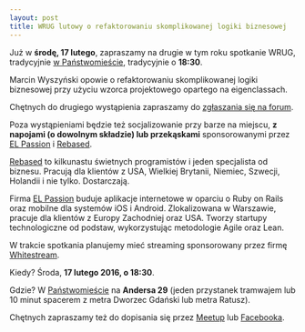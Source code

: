 ```yaml
---
layout: post
title: WRUG lutowy o refaktorowaniu skomplikowanej logiki biznesowej
---
```


Już w **środę, 17 lutego**, zapraszamy na drugie w tym roku
spotkanie WRUG, tradycyjnie [w Państwomieście](http://panstwomiasto.pl),
tradycyjnie o **18:30**.

Marcin Wyszyński opowie o refaktorowaniu skomplikowanej logiki
biznesowej przy użyciu wzorca projektowego opartego na eigenclassach.

Chętnych do drugiego wystąpienia zapraszamy do [zgłaszania się na
forum](http://forum.rubyonrails.pl/t/wrug-lutowy-17-02-2016-sroda/11345/1).

Poza wystąpieniami będzie też socjalizowanie przy barze na miejscu, **z
napojami (o dowolnym składzie) lub przekąskami** sponsorowanymi przez
[EL Passion](http://www.elpassion.com) i [Rebased](http://rebased.pl).

[Rebased](http://rebased.pl) to kilkunastu świetnych programistów
i jeden specjalista od biznesu. Pracują dla klientów z USA, Wielkiej
Brytanii, Niemiec, Szwecji, Holandii i nie tylko. Dostarczają.

Firma [EL Passion](http://www.elpassion.com) buduje aplikacje
internetowe w oparciu o Ruby on Rails oraz mobilne dla systemów
iOS i Android. Zlokalizowana w Warszawie, pracuje dla klientów
z Europy Zachodniej oraz USA. Tworzy startupy technologiczne od
podstaw, wykorzystując metodologie Agile oraz Lean.

W trakcie spotkania planujemy mieć streaming sponsorowany
przez firmę [Whitestream](http://whitestream.pl/wrug/).

Kiedy? Środa, **17 lutego 2016, o 18:30**.

Gdzie? W [Państwomieście](http://panstwomiasto.pl) na
**Andersa 29** (jeden przystanek tramwajem lub 10 minut
spacerem z metra Dworzec Gdański lub metra Ratusz).

Chętnych zapraszamy też do dopisania się przez
[Meetup](http://www.meetup.com/Warsaw-Ruby-Users-Group-WRUG/events/228383980/)
lub [Facebooka](https://www.facebook.com/events/951738884920557/).
